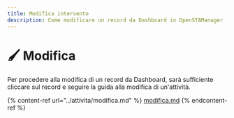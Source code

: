 ```yaml
---
title: Modifica intervento
description: Come modificare un record da Dashboard in OpenSTAManager
---
```


# 🖌 Modifica

Per procedere alla modifica di un record da Dashboard, sarà sufficiente cliccare sul record e seguire la guida alla modifica di un'attività.

{% content-ref url="../attivita/modifica.md" %}
[modifica.md](../attivita/modifica.md)
{% endcontent-ref %}
